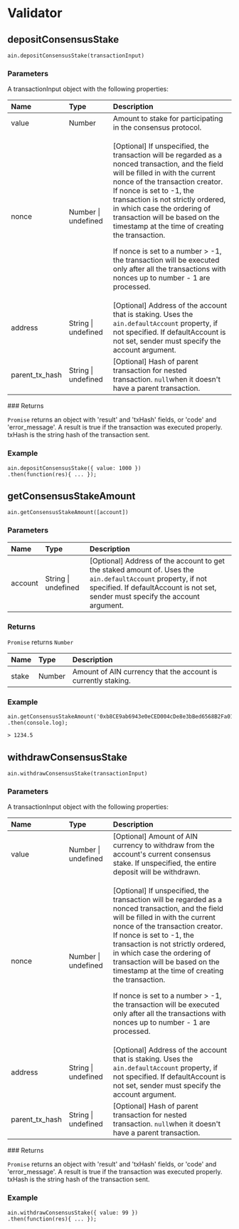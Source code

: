# Validator

## depositConsensusStake

```text
ain.depositConsensusStake(transactionInput)
```

### Parameters

A transactionInput object with the following properties:

<table>
  <thead>
    <tr>
      <th style="text-align:left">Name</th>
      <th style="text-align:left">Type</th>
      <th style="text-align:left">Description</th>
    </tr>
  </thead>
  <tbody>
    <tr>
      <td style="text-align:left">value</td>
      <td style="text-align:left">Number</td>
      <td style="text-align:left">Amount to stake for participating in the consensus protocol.</td>
    </tr>
    <tr>
      <td style="text-align:left">nonce</td>
      <td style="text-align:left">Number | undefined</td>
      <td style="text-align:left">
        <p>[Optional] If unspecified, the transaction will be regarded as a nonced
          transaction, and the field will be filled in with the current nonce of
          the transaction creator.
          <br />If nonce is set to -1, the transaction is not strictly ordered, in which
          case the ordering of transaction will be based on the timestamp at the
          time of creating the transaction.</p>
        <p>If nonce is set to a number &gt; -1, the transaction will be executed
          only after all the transactions with nonces up to number - 1 are processed.</p>
      </td>
    </tr>
    <tr>
      <td style="text-align:left">address</td>
      <td style="text-align:left">String | undefined</td>
      <td style="text-align:left">[Optional] Address of the account that is staking. Uses the <code>ain.defaultAccount</code> property,
        if not specified. If defaultAccount is not set, sender must specify the
        account argument.</td>
    </tr>
    <tr>
      <td style="text-align:left">parent_tx_hash</td>
      <td style="text-align:left">String | undefined</td>
      <td style="text-align:left">[Optional] Hash of parent transaction for nested transaction. <code>null</code>when
        it doesn&apos;t have a parent transaction.</td>
    </tr>
  </tbody>
</table>### Returns

`Promise` returns an object with 'result' and 'txHash' fields, or 'code' and 'error\_message'. A result is true if the transaction was executed properly. txHash is the string hash of the transaction sent. 

### Example

```text
ain.depositConsensusStake({ value: 1000 })
.then(function(res){ ... });
```

## getConsensusStakeAmount

```text
ain.getConsensusStakeAmount([account])
```

### Parameters

| Name | Type | Description |
| :--- | :--- | :--- |
| account | String \| undefined | \[Optional\] Address of the account to get the staked amount of. Uses the `ain.defaultAccount` property, if not specified. If defaultAccount is not set, sender must specify the account argument. |

### Returns

`Promise` returns `Number`

| Name | Type | Description |
| :--- | :--- | :--- |
| stake | Number | Amount of AIN currency that the account is currently staking. |

### Example

```text
ain.getConsensusStakeAmount('0xb8CE9ab6943e0eCED004cDe8e3bBed6568B2Fa01')
.then(console.log);

> 1234.5
```

## withdrawConsensusStake

```text
ain.withdrawConsensusStake(transactionInput)
```

### Parameters

A transactionInput object with the following properties:

<table>
  <thead>
    <tr>
      <th style="text-align:left">Name</th>
      <th style="text-align:left">Type</th>
      <th style="text-align:left">Description</th>
    </tr>
  </thead>
  <tbody>
    <tr>
      <td style="text-align:left">value</td>
      <td style="text-align:left">Number | undefined</td>
      <td style="text-align:left">[Optional] Amount of AIN currency to withdraw from the account&apos;s
        current consensus stake. If unspecified, the entire deposit will be withdrawn.</td>
    </tr>
    <tr>
      <td style="text-align:left">nonce</td>
      <td style="text-align:left">Number | undefined</td>
      <td style="text-align:left">
        <p>[Optional] If unspecified, the transaction will be regarded as a nonced
          transaction, and the field will be filled in with the current nonce of
          the transaction creator.
          <br />If nonce is set to -1, the transaction is not strictly ordered, in which
          case the ordering of transaction will be based on the timestamp at the
          time of creating the transaction.</p>
        <p>If nonce is set to a number &gt; -1, the transaction will be executed
          only after all the transactions with nonces up to number - 1 are processed.</p>
      </td>
    </tr>
    <tr>
      <td style="text-align:left">address</td>
      <td style="text-align:left">String | undefined</td>
      <td style="text-align:left">[Optional] Address of the account that is staking. Uses the <code>ain.defaultAccount</code> property,
        if not specified. If defaultAccount is not set, sender must specify the
        account argument.</td>
    </tr>
    <tr>
      <td style="text-align:left">parent_tx_hash</td>
      <td style="text-align:left">String | undefined</td>
      <td style="text-align:left">[Optional] Hash of parent transaction for nested transaction. <code>null</code>when
        it doesn&apos;t have a parent transaction.</td>
    </tr>
  </tbody>
</table>### Returns

`Promise` returns an object with 'result' and 'txHash' fields, or 'code' and 'error\_message'. A result is true if the transaction was executed properly. txHash is the string hash of the transaction sent. 

### Example

```text
ain.withdrawConsensusStake({ value: 99 })
.then(function(res){ ... });
```

